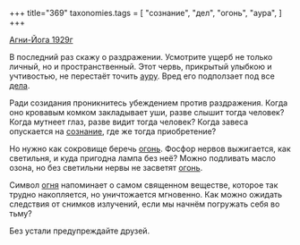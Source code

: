 +++
title="369"
taxonomies.tags = [
 "сознание",
 "дел",
 "огонь",
 "аура",
]
+++

[Агни-Йога 1929г](/agni/1929)

В последний раз скажу о раздражении. Усмотрите ущерб не только личный, но и пространственный. Этот червь, прикрытый улыбкою и учтивостью, не перестаёт точить [ауру](/tags/аура). Вред его подползает под все [дела](/tags/дел).   

Ради созидания проникнитесь убеждением против раздражения. Когда оно кровавым комком закладывает уши, разве слышит тогда человек? Когда мутнеет глаз, разве видит тогда человек? Когда завеса опускается на [сознание](/tags/сознание), где же тогда приобретение?   

Но нужно как сокровище беречь [огонь](/tags/огонь). Фосфор нервов выжигается, как светильня, и куда пригодна лампа без неё? Можно подливать масло озона, но без светильни нервы не засветят [огонь](/tags/огонь).   

Символ [огня](/tags/огонь) напоминает о самом священном веществе, которое так трудно накопляется, но уничтожается мгновенно. Как можно ожидать следствия от снимков излучений, если мы начнём погружать себя во тьму?   

Без устали предупреждайте друзей.
